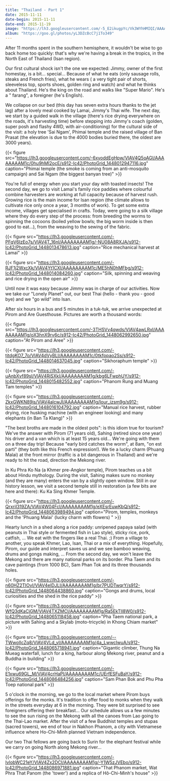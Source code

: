 ```yaml
---
title: "Thailand - Part 1"
date: 2015-11-11
date-begin: 2015-11-11
date-end: 2015-11-19
image: "https://lh3.googleusercontent.com/-5_E2ikugpYc/Vk3WYhHMIQI/AAAAAAAAMyY/ZGDjANH0zGE/s576-Ic42/IMG_9430.JPG"
album: "https://goo.gl/photos/yL3DZcBcC7j1To349"
---
```


After 11 months spent in the southern hemisphere, it wouldn't be wise to go back home too quickly: that's why we're having a break in the tropics, in the North East of Thailand (Isan region).

Our first cultural shock isn't the one we expected: Jimmy, owner of the first homestay, is a bit... special... Because of what he eats (only sausage rolls, steaks and French fries), what he wears ( a very tight pair of shorts, sleeveless top, sports shoes, golden ring and watch) and what he thinks about Thailand. He's the king on the road and walks like "Super Mario". He's a " farang", a foreigner (he's English).

We collapse on our bed (this day has seven extra hours thanks to the jet lag) after a lovely meal cooked by Lamai, Jimmy's Thai wife. The next day, we start by a guided walk in the village (there's rice drying everywhere on the roads, it's harvesting time) before stepping into Jimmy's coach (golden, super posh and flashy 4WD, with air-conditioning) for the cultural side of the visit: a holy tree 'Sai Ngam', Phimai temple and the raised village of Ban Prasat (the elevation is due to the 4000 bodies buried there, the oldest are 3000 years).

{{< figure src="https://lh3.googleusercontent.com/-6xyoddEgHpw/VlAV4Q5oAGI/AAAAAAAAM1c/0hu9hMI2ocE/s912-Ic42/PhotoGrid_1448012947116.jpg" caption="Phimai temple (the smoke is coming from an anti-mosquito campaign) and Sai Ngam (the biggest banyan tree)" >}}

You're full of energy when you start your day with toasted insects! The second day, we go to visit Lamai's family rice paddies where colourful combine harvesters are working at full capacity because of harvest rush. Growing rice is the main income for Isan region (the climate allows to cultivate rice only once a year, 3 months of work). To get some extra income, villages get specialised in crafts. Today, were going to a silk village where they do every step of the process: from breeding the worms to spinning the cocoons (boiled yellow bowls; the big worm inside is then good to eat...), from the weaving to the sewing of the fabric.

{{< figure src="https://lh3.googleusercontent.com/-PFqV6IzEo7s/VlAV4T_16nI/AAAAAAAAM1g/-NU08A8RXJA/s912-Ic42/PhotoGrid_1448013478613.jpg" caption="Rice mechanical harvest at Lamai" >}}

{{< figure src="https://lh3.googleusercontent.com/-RJF1j2WxcXk/VlAV4Yt1CXI/AAAAAAAAM1c/ME5hN0hMFbg/s912-Ic42/PhotoGrid_1448014084260.jpg" caption="Silk, spinning and weaving and rice drying in the open air" >}}

Until now it was easy because Jimmy was in charge of our activities. Now we take our "Lonely Planet" out, our best Thai (hello - thank you - good bye) and we "go wild" into Isan.

After six hours in a bus and 5 minutes in a tuk-tuk, we arrive unexpected at Pirom and Are Guesthouse. Pictures are worth a thousand words:

{{< figure src="https://lh3.googleusercontent.com/-3THSVv4qwds/VlAV4awLRxI/AAAAAAAAM1g/oX3hnX9rv6c/s912-Ic42/PhotoGrid_1448062992650.jpg" caption="At Pirom and Aree" >}}

{{< figure src="https://lh3.googleusercontent.com/-tjtdgKO7_7o/VlAV4dVyBLI/AAAAAAAAM1c/0tkfppao2Ss/s912-Ic42/PhotoGrid_1448014637045.jpg" caption="Sikhoraphum temple" >}}

{{< figure src="https://lh3.googleusercontent.com/-uAnbXvf89sI/VlAV4RiSXkI/AAAAAAAAM1g/kbg6LFwphUY/s912-Ic42/PhotoGrid_1448015482552.jpg" caption="Phanom Rung and Muang Tam temples" >}}

{{< figure src="https://lh3.googleusercontent.com/-ZkxGWKN89js/VlAV4alcwJI/AAAAAAAAM1g/Iour_izsm9g/s912-Ic42/PhotoGrid_1448016104792.jpg" caption="Manual rice harvest, rubber drying, rice husking machine (with an engineer looking) and many elephants (in Ban Ta Klang)" >}}

"The best broths are made in the oldest pots": is this idiom true for tourism? We've the answer with Pirom (71 years old), Sahing (retired since one year) his driver and a van which is at least 15 years old... We're going with them on a three day trip! Because "early bird catches the worm", at 8am, "on est parti" (they both like this French expression!). We tie a lucky charm (Phuang Malai) at the front mirror (traffic is a bit dangerous in Thailand) and we're ready to hit the road, direction the Mekong river.

In Ku Phra Ko Na (a Khmer pre-Angkor temple), Pirom teaches us a bit about Hindu mythology. During the visit, Sahing makes sure no monkey (and they are many) enters the van by a slightly open window. Still in our history lesson, we visit a second temple still in restoration (a few bits are here and there): Ku Ka Sing Khmer Temple. 

{{< figure src="https://lh3.googleusercontent.com/-QrxriI319ZA/VlAV4W04FcI/AAAAAAAAM1g/eXEsrEuwKbQ/s912-Ic42/PhotoGrid_1448063989494.jpg" caption="Pirom, temples, monkeys and the 'Phuang Malai' (lucky charm with flowers) " >}}

Hearty lunch in a shed along a rice paddy: unripened papaya salad (with peanuts in Thai style or fermented fish in Lao style), sticky rice, pork, catfish, ... We eat with the fingers like a real Thai. ;) From a village to another, you speak Khmer, Lao, Isan, Thai or a mix of everything. Hopefully, Pirom, our guide and interpret saves us and we see bamboo weaving, drums and gongs making, ... From the second day, we won't leave the Mekong and there are many national parks on its border. Pha Taem and its cave paintings (from 1000 BC), Sam Phan Tok and its three thousands holes.

{{< figure src="https://lh3.googleusercontent.com/-n60HZ2TIOvI/VlAV4eIDJLI/AAAAAAAAM1g/br7PUDTwqrY/s912-Ic42/PhotoGrid_1448064438860.jpg" caption="Gongs and drums, local curiosities and the shed in the rice paddy" >}}

{{< figure src="https://lh3.googleusercontent.com/-WfQ3dKaCjGM/VlAV4TXZMCI/AAAAAAAAM1g/Ra5EkTll8W0/s912-Ic42/PhotoGrid_1448065118458.jpg" caption="Pha Taem national park, a picture with Sahing and a Skylab (moto-tricycle) in Khong Chiam market" >}}

{{< figure src="https://lh3.googleusercontent.com/--TWwoIIcZq8/VlAV4VLd_vI/AAAAAAAAM1g/4a_LwwcIwuA/s912-Ic42/PhotoGrid_1448065718941.jpg" caption="Gigantic climber, Thung Na Mueag waterfall, lunch for a king, harbour along Mekong river, peanut and a Buddha in building" >}}

{{< figure src="https://lh3.googleusercontent.com/-E1xwu69GL_M/VlAV4crHaPI/AAAAAAAAM1c/UErfESFuBaY/s912-Ic42/PhotoGrid_1448086484256.jpg" caption="Sam Phan Bok and Phu Pha Toep national park" >}}

5 o'clock in the morning, we go to the local market where Pirom buys offerings for the monks. It's tradition to offer food to monks when they walk in the streets everyday at 6 in the morning. They were bit surprised to see foreigners offering their breakfast... Our schedule allows us a few minutes to see the sun rising on the Mekong with all the canoes from Lao going to the Thai-Lao market. After the visit of a few Buddhist temples and stupas (sacred towers), we end of tour in Nakhon Phanom, a city with Vietnamese influence where Ho-Chi-Minh planned Vietnam independence.

Our two Thai fellows are going back to Surin for the elephant festival while we carry on going North along Mekong river... 

{{< figure src="https://lh3.googleusercontent.com/-IvlobWC21eY/VlAV4Zx2DCI/AAAAAAAAM1g/-Y1W5zJVEbo/s912-Ic42/PhotoGrid_1448086971881.jpg" caption="That Phanom market, Wat Phra That Panom (the 'tower') and a replica of Hô-Chi-Minh's house" >}}









